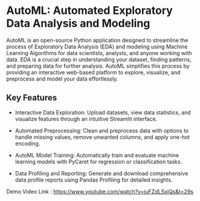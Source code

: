 # AutoML: Automated Exploratory Data Analysis and Modeling


AutoML is an open-source Python application designed to streamline the process of Exploratory Data Analysis (EDA) and modeling using Machine Learning Algorithms for data scientists, analysts, and anyone working with data. EDA is a crucial step in understanding your dataset, finding patterns, and preparing data for further analysis. AutoML simplifies this process by providing an interactive web-based platform to explore, visualize, and preprocess and model your data effortlessly.


## Key Features

- Interactive Data Exploration: Upload datasets, view data statistics, and visualize features through an intuitive Streamlit interface.

- Automated Preprocessing: Clean and preprocess data with options to handle missing values, remove unwanted columns, and apply one-hot encoding.

- AutoML Model Training: Automatically train and evaluate machine learning models with PyCaret for regression or classification tasks.

- Data Profiling and Reporting: Generate and download comprehensive data profile reports using Pandas Profiling for detailed insights.

Demo Video Link : https://www.youtube.com/watch?v=juFZdLSxiQs&t=29s





